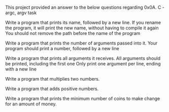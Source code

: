 This project provided an answer to the below questions regarding 0x0A. C - argc, argv task

Write a program that prints its name, followed by a new line.
If you rename the program, it will print the new name, without having to compile it again
You should not remove the path before the name of the program

Write a program that prints the number of arguments passed into it.
Your program should print a number, followed by a new line

Write a program that prints all arguments it receives.
All arguments should be printed, including the first one
Only print one argument per line, ending with a new line

Write a program that multiplies two numbers.

Write a program that adds positive numbers.

Write a program that prints the minimum number of coins to make change for an amount of money.


